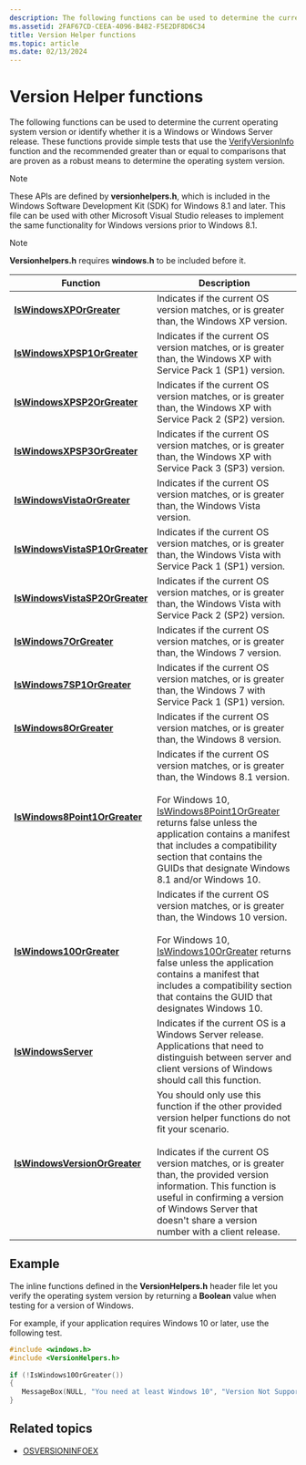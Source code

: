 ```yaml
---
description: The following functions can be used to determine the current operating system version or identify whether it is a Windows or Windows Server release.
ms.assetid: 2FAF67CD-CEEA-4096-B482-F5E2DF8D6C34
title: Version Helper functions
ms.topic: article
ms.date: 02/13/2024
---
```


# Version Helper functions

The following functions can be used to determine the current operating system version or identify whether it is a Windows or Windows Server release. These functions provide simple tests that use the [VerifyVersionInfo](/windows/win32/api/Winbase/nf-winbase-verifyversioninfoa) function and the recommended greater than or equal to comparisons that are proven as a robust means to determine the operating system version.

> [!NOTE]
> These APIs are defined by **versionhelpers.h**, which is included in the Windows Software Development Kit (SDK) for Windows 8.1 and later. This file can be used with other Microsoft Visual Studio releases to implement the same functionality for Windows versions prior to Windows 8.1.

> [!NOTE]
> **Versionhelpers.h** requires **windows.h** to be included before it.

| Function | Description |
|----------|-------------|
| [**IsWindowsXPOrGreater**](/windows/win32/api/VersionHelpers/nf-versionhelpers-iswindowsxporgreater) | Indicates if the current OS version matches, or is greater than, the Windows XP version. |
| [**IsWindowsXPSP1OrGreater**](/windows/win32/api/VersionHelpers/nf-versionhelpers-iswindowsxpsp1orgreater) | Indicates if the current OS version matches, or is greater than, the Windows XP with Service Pack 1 (SP1) version. |
| [**IsWindowsXPSP2OrGreater**](/windows/win32/api/VersionHelpers/nf-versionhelpers-iswindowsxpsp2orgreater) | Indicates if the current OS version matches, or is greater than, the Windows XP with Service Pack 2 (SP2) version. |
| [**IsWindowsXPSP3OrGreater**](/windows/win32/api/VersionHelpers/nf-versionhelpers-iswindowsxpsp3orgreater) | Indicates if the current OS version matches, or is greater than, the Windows XP with Service Pack 3 (SP3) version. |
| [**IsWindowsVistaOrGreater**](/windows/win32/api/VersionHelpers/nf-versionhelpers-iswindowsvistaorgreater) | Indicates if the current OS version matches, or is greater than, the Windows Vista version. |
| [**IsWindowsVistaSP1OrGreater**](/windows/win32/api/VersionHelpers/nf-versionhelpers-iswindowsvistasp1orgreater) | Indicates if the current OS version matches, or is greater than, the Windows Vista with Service Pack 1 (SP1) version. |
| [**IsWindowsVistaSP2OrGreater**](/windows/win32/api/VersionHelpers/nf-versionhelpers-iswindowsvistasp2orgreater) | Indicates if the current OS version matches, or is greater than, the Windows Vista with Service Pack 2 (SP2) version. |
| [**IsWindows7OrGreater**](/windows/win32/api/VersionHelpers/nf-versionhelpers-iswindows7orgreater) | Indicates if the current OS version matches, or is greater than, the Windows 7 version. |
| [**IsWindows7SP1OrGreater**](/windows/win32/api/VersionHelpers/nf-versionhelpers-iswindows7sp1orgreater) | Indicates if the current OS version matches, or is greater than, the Windows 7 with Service Pack 1 (SP1) version. |
| [**IsWindows8OrGreater**](/windows/win32/api/VersionHelpers/nf-versionhelpers-iswindows8orgreater) | Indicates if the current OS version matches, or is greater than, the Windows 8 version. |
| [**IsWindows8Point1OrGreater**](/windows/win32/api/VersionHelpers/nf-versionhelpers-iswindows8point1orgreater) | Indicates if the current OS version matches, or is greater than, the Windows 8.1 version.<br/><br/>For Windows 10, [IsWindows8Point1OrGreater](/windows/win32/api/VersionHelpers/nf-versionhelpers-iswindows8point1orgreater) returns false unless the application contains a manifest that includes a compatibility section that contains the GUIDs that designate Windows 8.1 and/or Windows 10. |
| [**IsWindows10OrGreater**](/windows/win32/api/VersionHelpers/nf-versionhelpers-iswindows10orgreater) | Indicates if the current OS version matches, or is greater than, the Windows 10 version.<br/><br/>For Windows 10, [IsWindows10OrGreater](/windows/win32/api/VersionHelpers/nf-versionhelpers-iswindows10orgreater) returns false unless the application contains a manifest that includes a compatibility section that contains the GUID that designates Windows 10. |
| [**IsWindowsServer**](/windows/win32/api/VersionHelpers/nf-versionhelpers-iswindowsserver) | Indicates if the current OS is a Windows Server release. Applications that need to distinguish between server and client versions of Windows should call this function. |
| [**IsWindowsVersionOrGreater**](/windows/win32/api/VersionHelpers/nf-versionhelpers-iswindowsversionorgreater) | You should only use this function if the other provided version helper functions do not fit your scenario.<br/><br/>Indicates if the current OS version matches, or is greater than, the provided version information. This function is useful in confirming a version of Windows Server that doesn't share a version number with a client release. |

## Example

The inline functions defined in the **VersionHelpers.h** header file let you verify the operating system version by returning a **Boolean** value when testing for a version of Windows.

For example, if your application requires Windows 10 or later, use the following test.

```C++
#include <windows.h>
#include <VersionHelpers.h>
 
if (!IsWindows10OrGreater())
{
   MessageBox(NULL, "You need at least Windows 10", "Version Not Supported", MB_OK);
}
```

## Related topics

- [OSVERSIONINFOEX](/windows/desktop/api/Winnt/ns-winnt-osversioninfoexa)
